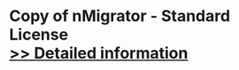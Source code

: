 # Copy of nMigrator - Standard License<br />[>> Detailed information](https://secure.shareit.com/shareit/product.html?productid=300780083&affiliateid=200057808)